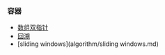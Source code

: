
### 容器
* [数组双指针](algorithm/数组双指针.md)
* [回溯](algorithm/回溯.md)
* [sliding windows](algorithm/sliding windows.md)
